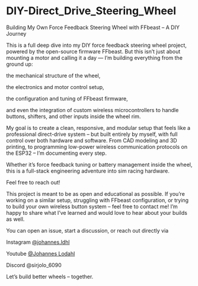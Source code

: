 # DIY-Direct_Drive_Steering_Wheel
Building My Own Force Feedback Steering Wheel with FFbeast – A DIY Journey

This is a full deep dive into my DIY force feedback steering wheel project, powered by the open-source firmware FFbeast. But this isn’t just about mounting a motor and calling it a day — I’m building everything from the ground up:

the mechanical structure of the wheel,

the electronics and motor control setup,

the configuration and tuning of FFbeast firmware,

and even the integration of custom wireless microcontrollers to handle buttons, shifters, and other inputs inside the wheel rim.

My goal is to create a clean, responsive, and modular setup that feels like a professional direct-drive system – but built entirely by myself, with full control over both hardware and software. From CAD modeling and 3D printing, to programming low-power wireless communication protocols on the ESP32 – I’m documenting every step.

Whether it’s force feedback tuning or battery management inside the wheel, this is a full-stack engineering adventure into sim racing hardware. 

Feel free to reach out!

This project is meant to be as open and educational as possible. If you’re working on a similar setup, struggling with FFbeast configuration, or trying to build your own wireless button system – feel free to contact me! I’m happy to share what I’ve learned and would love to hear about your builds as well.

You can open an issue, start a discussion, or reach out directly via 

Instagram [@johannes.ldhl](https://www.instagram.com/johannes.ldhl/#)

Youtube [@Johannes Lodahl](https://www.youtube.com/@johanneslodahl7738)

Discord @sirjolo_6090

Let’s build better wheels – together.
